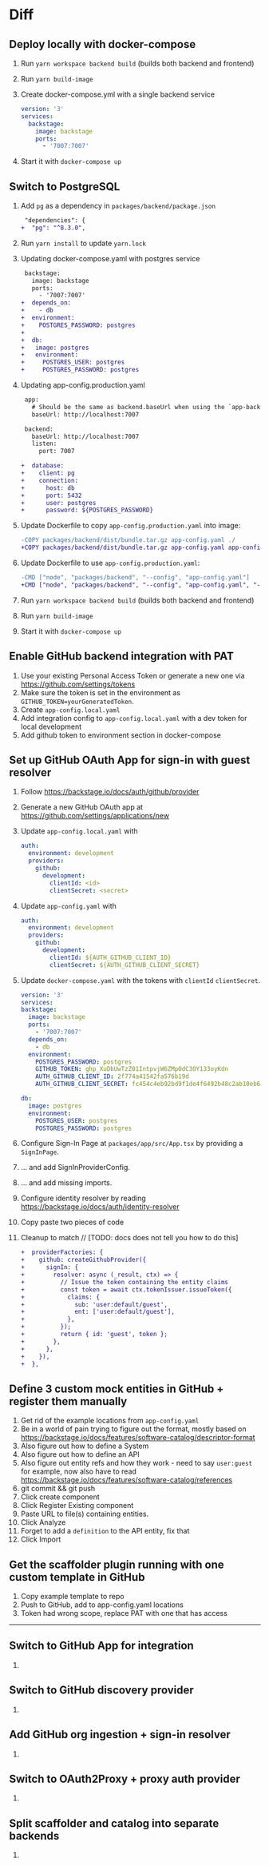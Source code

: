 # Diff

## Deploy locally with docker-compose

1. Run `yarn workspace backend build` (builds both backend and frontend)
1. Run `yarn build-image`
1. Create docker-compose.yml with a single backend service

   ```yaml
   version: '3'
   services:
     backstage:
       image: backstage
       ports:
         - '7007:7007'
   ```

1. Start it with `docker-compose up`

## Switch to PostgreSQL

1. Add `pg` as a dependency in `packages/backend/package.json`

   ```diff
    "dependencies": {
   +  "pg": "^8.3.0",
   ```

1. Run `yarn install` to update `yarn.lock`

1. Updating docker-compose.yaml with postgres service

   ```diff
    backstage:
      image: backstage
      ports:
        - '7007:7007'
   +  depends_on:
   +    - db
   +  environment:
   +    POSTGRES_PASSWORD: postgres
   +
   +  db:
   +   image: postgres
   +   environment:
   +     POSTGRES_USER: postgres
   +     POSTGRES_PASSWORD: postgres
   ```

1. Updating app-config.production.yaml

   ```diff
    app:
      # Should be the same as backend.baseUrl when using the `app-backend` plugin
      baseUrl: http://localhost:7007

    backend:
      baseUrl: http://localhost:7007
      listen:
        port: 7007

   +  database:
   +    client: pg
   +    connection:
   +      host: db
   +      port: 5432
   +      user: postgres
   +      password: ${POSTGRES_PASSWORD}
   ```

1. Update Dockerfile to copy `app-config.production.yaml` into image:

   ```diff
   -COPY packages/backend/dist/bundle.tar.gz app-config.yaml ./
   +COPY packages/backend/dist/bundle.tar.gz app-config.yaml app-config.production.yaml ./
   ```

1. Update Dockerfile to use `app-config.production.yaml`:

   ```diff
   -CMD ["node", "packages/backend", "--config", "app-config.yaml"]
   +CMD ["node", "packages/backend", "--config", "app-config.yaml", "--config", "app-config.production.yaml"]
   ```

1. Run `yarn workspace backend build` (builds both backend and frontend)
1. Run `yarn build-image`
1. Start it with `docker-compose up`

## Enable GitHub backend integration with PAT

1. Use your existing Personal Access Token or generate a new one via https://github.com/settings/tokens
1. Make sure the token is set in the environment as `GITHUB_TOKEN=yourGeneratedToken`.
1. Create `app-config.local.yaml`
1. Add integration config to `app-config.local.yaml` with a dev token for local development
1. Add github token to environment section in docker-compose

## Set up GitHub OAuth App for sign-in with guest resolver

1. Follow https://backstage.io/docs/auth/github/provider
1. Generate a new GitHub OAuth app at https://github.com/settings/applications/new
1. Update `app-config.local.yaml` with

   ```yaml
   auth:
     environment: development
     providers:
       github:
         development:
           clientId: <id>
           clientSecret: <secret>
   ```

1. Update `app-config.yaml` with

   ```yaml
   auth:
     environment: development
     providers:
       github:
         development:
           clientId: ${AUTH_GITHUB_CLIENT_ID}
           clientSecret: ${AUTH_GITHUB_CLIENT_SECRET}
   ```

1. Update `docker-compose.yaml` with the tokens with `clientId` `clientSecret`.

   ```yaml
   version: '3'
   services:
   backstage:
     image: backstage
     ports:
       - '7007:7007'
     depends_on:
       - db
     environment:
       POSTGRES_PASSWORD: postgres
       GITHUB_TOKEN: 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
       AUTH_GITHUB_CLIENT_ID: 2f774a41542fa576b19d
       AUTH_GITHUB_CLIENT_SECRET: fc454c4eb92bd9f1de4f6492b48c2ab10eb69e52

   db:
     image: postgres
     environment:
       POSTGRES_USER: postgres
       POSTGRES_PASSWORD: postgres
   ```

1. Configure Sign-In Page at `packages/app/src/App.tsx` by providing a `SignInPage`.
1. ... and add SignInProviderConfig.
1. ... and add missing imports.

1. Configure identity resolver by reading https://backstage.io/docs/auth/identity-resolver
1. Copy paste two pieces of code
1. Cleanup to match
   // [TODO: docs does not tell you how to do this]

   ```diff
   +  providerFactories: {
   +    github: createGithubProvider({
   +      signIn: {
   +        resolver: async (_result, ctx) => {
   +          // Issue the token containing the entity claims
   +          const token = await ctx.tokenIssuer.issueToken({
   +            claims: {
   +              sub: 'user:default/guest',
   +              ent: ['user:default/guest'],
   +            },
   +          });
   +          return { id: 'guest', token };
   +        },
   +      },
   +    }),
   +  },
   ```

## Define 3 custom mock entities in GitHub + register them manually

1. Get rid of the example locations from `app-config.yaml`
1. Be in a world of pain trying to figure out the format, mostly based on https://backstage.io/docs/features/software-catalog/descriptor-format
1. Also figure out how to define a System
1. Also figure out how to define an API
1. Also figure out entity refs and how they work - need to say `user:guest` for example, now also have to read https://backstage.io/docs/features/software-catalog/references
1. git commit && git push
1. Click create component
1. Click Register Existing component
1. Paste URL to file(s) containing entities.
1. Click Analyze
1. Forget to add a `definition` to the API entity, fix that
1. Click Import

## Get the scaffolder plugin running with one custom template in GitHub

1. Copy example template to repo
1. Push to GitHub, add to app-config.yaml locations
1. Token had wrong scope, replace PAT with one that has access

---

## Switch to GitHub App for integration

1.

## Switch to GitHub discovery provider

1.

## Add GitHub org ingestion + sign-in resolver

1.

## Switch to OAuth2Proxy + proxy auth provider

1.

## Split scaffolder and catalog into separate backends

1.
